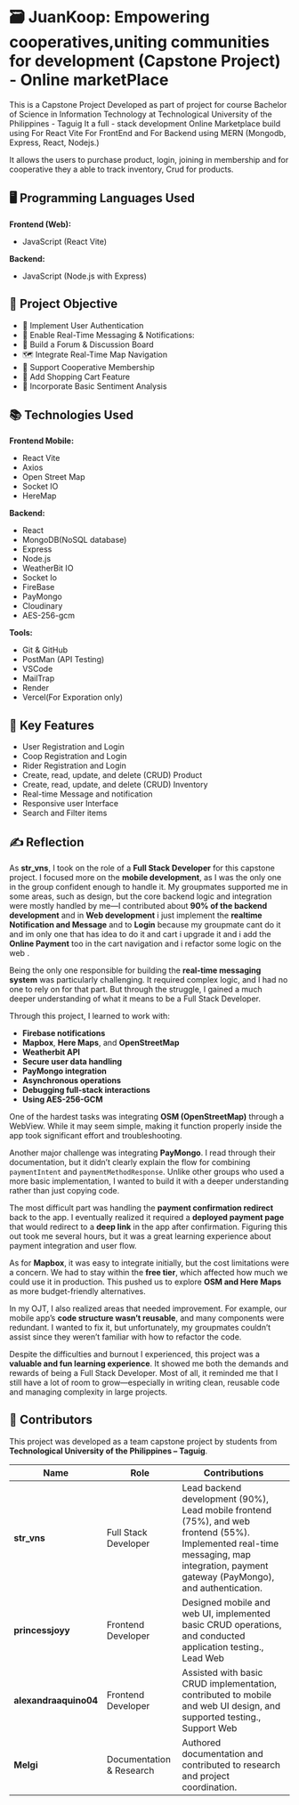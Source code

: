 # 🗃️  JuanKoop: Empowering cooperatives,uniting communities for development (Capstone Project) - Online marketPlace
This is a Capstone Project Developed as part of project for course Bachelor of Science in Information Technology at Technological University of the Philippines - Taguig
It a full - stack development Online Marketplace build using For React Vite For FrontEnd and For Backend using MERN (Mongodb, Express, React, Nodejs.)

It allows the users to purchase product, login, joining in membership and for cooperative they a able to track inventory, Crud for products.

## 🖥️ Programming Languages Used

**Frontend (Web):**
- JavaScript (React Vite)

**Backend:**
- JavaScript (Node.js with Express)
  
## 🎯 Project Objective
- 🔐 Implement User Authentication
- 💬 Enable Real-Time Messaging & Notifications:
- 🧵 Build a Forum & Discussion Board
- 🗺️ Integrate Real-Time Map Navigation
- 👥 Support Cooperative Membership
- 🛒 Add Shopping Cart Feature
- 🧠 Incorporate Basic Sentiment Analysis

## 📚 Technologies Used

**Frontend Mobile:**
- React Vite
- Axios
- Open Street Map
- Socket IO
- HereMap
  
**Backend:**
- React
- MongoDB(NoSQL database)
- Express
- Node.js
- WeatherBit IO
- Socket Io
- FireBase
- PayMongo
- Cloudinary
- AES-256-gcm

**Tools:**
- Git & GitHub
- PostMan (API Testing)
- VSCode
- MailTrap
- Render
- Vercel(For Exporation only)

## 🔐 Key Features
- User Registration and Login
- Coop Registration and Login
- Rider Registration and Login
- Create, read, update, and delete (CRUD) Product
- Create, read, update, and delete (CRUD) Inventory
- Real-time Message and notification
- Responsive user Interface
- Search and Filter items 

## ✍️ Reflection

As **str_vns**, I took on the role of a **Full Stack Developer** for this capstone project. I focused more on the **mobile development**, as I was the only one in the group confident enough to handle it. My groupmates supported me in some areas, such as design, but the core backend logic and integration were mostly handled by me—I contributed about **90% of the backend development** and in **Web development** i just implement the **realtime Notification and Message** and to **Login** because my groupmate cant do it and im only one that has idea to do it and cart i upgrade it and i add the **Online Payment** too in the cart navigation and i refactor some logic on the web .

Being the only one responsible for building the **real-time messaging system** was particularly challenging. It required complex logic, and I had no one to rely on for that part. But through the struggle, I gained a much deeper understanding of what it means to be a Full Stack Developer.

Through this project, I learned to work with:
- **Firebase notifications**
- **Mapbox**, **Here Maps**, and **OpenStreetMap**
- **Weatherbit API**
- **Secure user data handling**
- **PayMongo integration**
- **Asynchronous operations**
- **Debugging full-stack interactions**
- **Using AES-256-GCM**

One of the hardest tasks was integrating **OSM (OpenStreetMap)** through a WebView. While it may seem simple, making it function properly inside the app took significant effort and troubleshooting.

Another major challenge was integrating **PayMongo**. I read through their documentation, but it didn’t clearly explain the flow for combining `paymentIntent` and `paymentMethodResponse`. Unlike other groups who used a more basic implementation, I wanted to build it with a deeper understanding rather than just copying code.

The most difficult part was handling the **payment confirmation redirect** back to the app. I eventually realized it required a **deployed payment page** that would redirect to a **deep link** in the app after confirmation. Figuring this out took me several hours, but it was a great learning experience about payment integration and user flow.

As for **Mapbox**, it was easy to integrate initially, but the cost limitations were a concern. We had to stay within the **free tier**, which affected how much we could use it in production. This pushed us to explore **OSM and Here Maps** as more budget-friendly alternatives.

In my OJT, I also realized areas that needed improvement. For example, our mobile app’s **code structure wasn’t reusable**, and many components were redundant. I wanted to fix it, but unfortunately, my groupmates couldn’t assist since they weren’t familiar with how to refactor the code.

Despite the difficulties and burnout I experienced, this project was a **valuable and fun learning experience**. It showed me both the demands and rewards of being a Full Stack Developer. Most of all, it reminded me that I still have a lot of room to grow—especially in writing clean, reusable code and managing complexity in large projects.

## 👥 Contributors

This project was developed as a team capstone project by students from **Technological University of the Philippines – Taguig**.


| Name                  | Role                     | Contributions                                                                                           |
|-----------------------|--------------------------|----------------------------------------------------------------------------------------------------------|
| **str_vns**           | Full Stack Developer     | Lead backend development (90%), Lead mobile frontend (75%), and web frontend (55%). Implemented real-time messaging, map integration, payment gateway (PayMongo), and authentication. |
| **princessjoyy**      | Frontend Developer       | Designed mobile and web UI, implemented basic CRUD operations, and conducted application testing., Lead Web        |
| **alexandraaquino04** | Frontend Developer       | Assisted with basic CRUD implementation, contributed to mobile and web UI design, and supported testing., Support Web       |
| **Melgi**             | Documentation & Research | Authored documentation and contributed to research and project coordination.                            |
